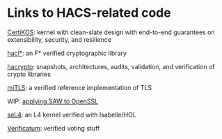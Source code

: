 # Links to HACS-related code

[CertiKOS](http://flint.cs.yale.edu/certikos/): kernel with clean-slate design with end-to-end guarantees on extensibility, security, and resilience

[hacl&ast;](https://github.com/mitls/hacl-star): an F&ast; verified cryptographic library

[hacrypto](https://github.com/GaloisInc/hacrypto): snapshots, architectures, audits, validation, and verification of crypto libraries

[miTLS](https://mitls.org/): a verified reference implementation of TLS

WIP: [applying SAW to OpenSSL](https://github.com/benlaurie/openssl/tree/saw/proof)

[seL4](https://sel4.systems/): an L4 kernel verified with Isabelle/HOL

[Verificatum](http://www.verificatum.com/index.html): verified voting stuff

